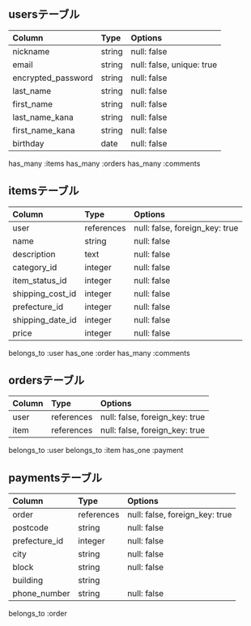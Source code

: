 
## usersテーブル

| Column             | Type   | Options                   |
| :----------------- | :----- | :------------------------ |
| nickname           | string | null: false               |
| email              | string | null: false, unique: true |
| encrypted_password | string | null: false               |
| last_name          | string | null: false               |
| first_name         | string | null: false               |
| last_name_kana     | string | null: false               |
| first_name_kana    | string | null: false               |
| birthday           | date   | null: false               |

  has_many :items
  has_many :orders
  has_many :comments

## itemsテーブル

| Column           | Type       | Options                        |
| :--------------- | :--------- | :----------------------------- |
| user             | references | null: false, foreign_key: true |
| name             | string     | null: false                    |
| description      | text       | null: false                    |
| category_id      | integer    | null: false                    |
| item_status_id   | integer    | null: false                    |
| shipping_cost_id | integer    | null: false                    |
| prefecture_id    | integer    | null: false                    |
| shipping_date_id | integer    | null: false                    |
| price            | integer    | null: false                    |

  belongs_to :user
  has_one :order
  has_many :comments

## ordersテーブル
| Column | Type       | Options                        |
| :----- | :--------- | :----------------------------- |
| user   | references | null: false, foreign_key: true |
| item   | references | null: false, foreign_key: true |

  belongs_to :user
  belongs_to :item
  has_one :payment

## paymentsテーブル
| Column        | Type       | Options                        |
| :------------ | :--------- | :----------------------------- |
| order         | references | null: false, foreign_key: true |
| postcode      | string     | null: false                    |
| prefecture_id | integer    | null: false                    |
| city          | string     | null: false                    |
| block         | string     | null: false                    |
| building      | string     |                                |
| phone_number  | string     | null: false                    |

  belongs_to :order
